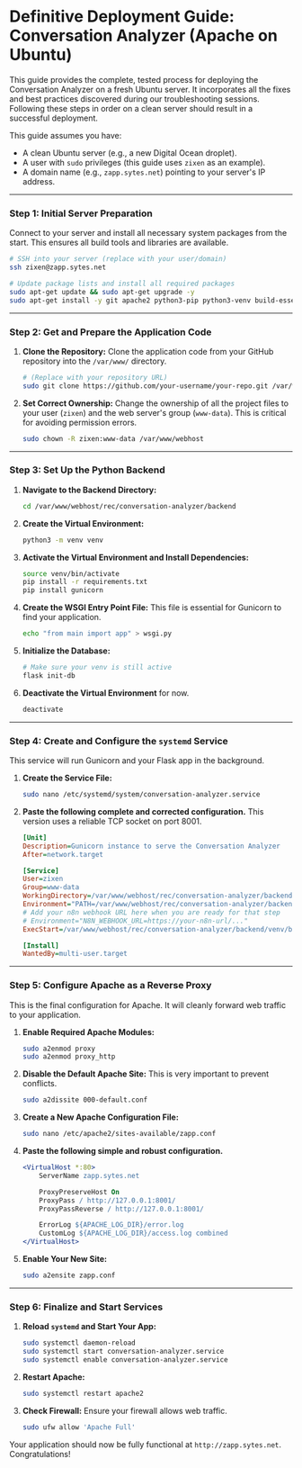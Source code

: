 # Definitive Deployment Guide: Conversation Analyzer (Apache on Ubuntu)

This guide provides the complete, tested process for deploying the Conversation Analyzer on a fresh Ubuntu server. It incorporates all the fixes and best practices discovered during our troubleshooting sessions. Following these steps in order on a clean server should result in a successful deployment.

This guide assumes you have:
*   A clean Ubuntu server (e.g., a new Digital Ocean droplet).
*   A user with `sudo` privileges (this guide uses `zixen` as an example).
*   A domain name (e.g., `zapp.sytes.net`) pointing to your server's IP address.

---

### **Step 1: Initial Server Preparation**

Connect to your server and install all necessary system packages from the start. This ensures all build tools and libraries are available.

```bash
# SSH into your server (replace with your user/domain)
ssh zixen@zapp.sytes.net

# Update package lists and install all required packages
sudo apt-get update && sudo apt-get upgrade -y
sudo apt-get install -y git apache2 python3-pip python3-venv build-essential python3-dev libsqlite3-dev
```

---

### **Step 2: Get and Prepare the Application Code**

1.  **Clone the Repository:** Clone the application code from your GitHub repository into the `/var/www/` directory.
    ```bash
    # (Replace with your repository URL)
    sudo git clone https://github.com/your-username/your-repo.git /var/www/webhost
    ```

2.  **Set Correct Ownership:** Change the ownership of all the project files to your user (`zixen`) and the web server's group (`www-data`). This is critical for avoiding permission errors.
    ```bash
    sudo chown -R zixen:www-data /var/www/webhost
    ```

---

### **Step 3: Set Up the Python Backend**

1.  **Navigate to the Backend Directory:**
    ```bash
    cd /var/www/webhost/rec/conversation-analyzer/backend
    ```

2.  **Create the Virtual Environment:**
    ```bash
    python3 -m venv venv
    ```

3.  **Activate the Virtual Environment and Install Dependencies:**
    ```bash
    source venv/bin/activate
    pip install -r requirements.txt
    pip install gunicorn
    ```

4.  **Create the WSGI Entry Point File:** This file is essential for Gunicorn to find your application.
    ```bash
    echo "from main import app" > wsgi.py
    ```

5.  **Initialize the Database:**
    ```bash
    # Make sure your venv is still active
    flask init-db
    ```

6.  **Deactivate the Virtual Environment** for now.
    ```bash
    deactivate
    ```

---

### **Step 4: Create and Configure the `systemd` Service**

This service will run Gunicorn and your Flask app in the background.

1.  **Create the Service File:**
    ```bash
    sudo nano /etc/systemd/system/conversation-analyzer.service
    ```

2.  **Paste the following complete and corrected configuration.** This version uses a reliable TCP socket on port 8001.

    ```ini
    [Unit]
    Description=Gunicorn instance to serve the Conversation Analyzer
    After=network.target

    [Service]
    User=zixen
    Group=www-data
    WorkingDirectory=/var/www/webhost/rec/conversation-analyzer/backend
    Environment="PATH=/var/www/webhost/rec/conversation-analyzer/backend/venv/bin"
    # Add your n8n webhook URL here when you are ready for that step
    # Environment="N8N_WEBHOOK_URL=https://your-n8n-url/..."
    ExecStart=/var/www/webhost/rec/conversation-analyzer/backend/venv/bin/gunicorn --workers 3 --bind 127.0.0.1:8001 wsgi:app

    [Install]
    WantedBy=multi-user.target
    ```

---

### **Step 5: Configure Apache as a Reverse Proxy**

This is the final configuration for Apache. It will cleanly forward web traffic to your application.

1.  **Enable Required Apache Modules:**
    ```bash
    sudo a2enmod proxy
    sudo a2enmod proxy_http
    ```

2.  **Disable the Default Apache Site:** This is very important to prevent conflicts.
    ```bash
    sudo a2dissite 000-default.conf
    ```

3.  **Create a New Apache Configuration File:**
    ```bash
    sudo nano /etc/apache2/sites-available/zapp.conf
    ```

4.  **Paste the following simple and robust configuration.**
    ```apache
    <VirtualHost *:80>
        ServerName zapp.sytes.net

        ProxyPreserveHost On
        ProxyPass / http://127.0.0.1:8001/
        ProxyPassReverse / http://127.0.0.1:8001/

        ErrorLog ${APACHE_LOG_DIR}/error.log
        CustomLog ${APACHE_LOG_DIR}/access.log combined
    </VirtualHost>
    ```

5.  **Enable Your New Site:**
    ```bash
    sudo a2ensite zapp.conf
    ```

---

### **Step 6: Finalize and Start Services**

1.  **Reload `systemd` and Start Your App:**
    ```bash
    sudo systemctl daemon-reload
    sudo systemctl start conversation-analyzer.service
    sudo systemctl enable conversation-analyzer.service
    ```

2.  **Restart Apache:**
    ```bash
    sudo systemctl restart apache2
    ```

3.  **Check Firewall:** Ensure your firewall allows web traffic.
    ```bash
    sudo ufw allow 'Apache Full'
    ```

Your application should now be fully functional at `http://zapp.sytes.net`. Congratulations!
